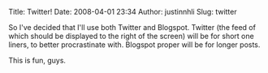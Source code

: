 Title: Twitter!
Date: 2008-04-01 23:34
Author: justinnhli
Slug: twitter

So I've decided that I'll use both Twitter and Blogspot. Twitter (the
feed of which should be displayed to the right of the screen) will be
for short one liners, to better procrastinate with. Blogspot proper will
be for longer posts.

This is fun, guys.

